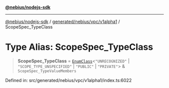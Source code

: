 [**@nebius/nodejs-sdk**](../../../../../README.md)

---

[@nebius/nodejs-sdk](../../../../../README.md) / [generated/nebius/vpc/v1alpha1](../README.md) / ScopeSpec_TypeClass

# Type Alias: ScopeSpec_TypeClass

> **ScopeSpec_TypeClass** = [`EnumClass`](../../../../../runtime/protos/enum/type-aliases/EnumClass.md)\<`"UNRECOGNIZED"` \| `"SCOPE_TYPE_UNSPECIFIED"` \| `"PUBLIC"` \| `"PRIVATE"`\> & `ScopeSpec_TypeValueMembers`

Defined in: src/generated/nebius/vpc/v1alpha1/index.ts:6022
